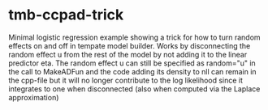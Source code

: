 # tmb-ccpad-trick
Minimal logistic regression example showing a trick for how to turn random effects on and off in tempate model builder.  Works by disconnecting the random effect u from the rest of the model by not adding it to the linear predictor eta.  The random effect u can still be specified as random="u" in the call to MakeADFun and the code adding its density to nll can remain in the cpp-file but it will no longer contribute to the log likelihood since it integrates to one when disconnected (also when computed via the Laplace approximation)

